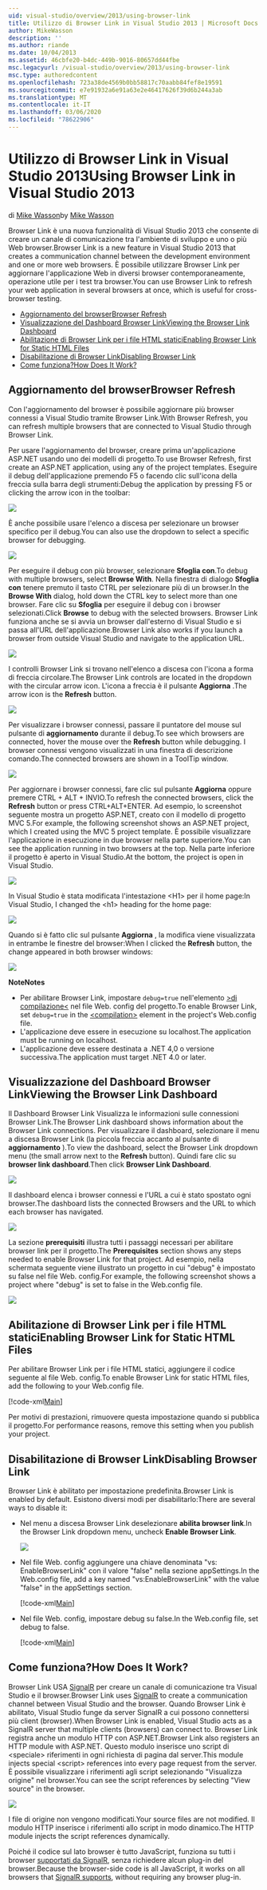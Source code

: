 ```yaml
---
uid: visual-studio/overview/2013/using-browser-link
title: Utilizzo di Browser Link in Visual Studio 2013 | Microsoft Docs
author: MikeWasson
description: ''
ms.author: riande
ms.date: 10/04/2013
ms.assetid: 46cbfe20-b4dc-449b-9016-80657dd44fbe
msc.legacyurl: /visual-studio/overview/2013/using-browser-link
msc.type: authoredcontent
ms.openlocfilehash: 723a38de4569b0bb58817c70aabb84fef8e19591
ms.sourcegitcommit: e7e91932a6e91a63e2e46417626f39d6b244a3ab
ms.translationtype: MT
ms.contentlocale: it-IT
ms.lasthandoff: 03/06/2020
ms.locfileid: "78622906"
---
```

# <a name="using-browser-link-in-visual-studio-2013"></a><span data-ttu-id="9b708-102">Utilizzo di Browser Link in Visual Studio 2013</span><span class="sxs-lookup"><span data-stu-id="9b708-102">Using Browser Link in Visual Studio 2013</span></span>

<span data-ttu-id="9b708-103">di [Mike Wasson](https://github.com/MikeWasson)</span><span class="sxs-lookup"><span data-stu-id="9b708-103">by [Mike Wasson](https://github.com/MikeWasson)</span></span>

<span data-ttu-id="9b708-104">Browser Link è una nuova funzionalità di Visual Studio 2013 che consente di creare un canale di comunicazione tra l'ambiente di sviluppo e uno o più Web browser.</span><span class="sxs-lookup"><span data-stu-id="9b708-104">Browser Link is a new feature in Visual Studio 2013 that creates a communication channel between the development environment and one or more web browsers.</span></span> <span data-ttu-id="9b708-105">È possibile utilizzare Browser Link per aggiornare l'applicazione Web in diversi browser contemporaneamente, operazione utile per i test tra browser.</span><span class="sxs-lookup"><span data-stu-id="9b708-105">You can use Browser Link to refresh your web application in several browsers at once, which is useful for cross-browser testing.</span></span>

- [<span data-ttu-id="9b708-106">Aggiornamento del browser</span><span class="sxs-lookup"><span data-stu-id="9b708-106">Browser Refresh</span></span>](#browser-refresh)
- [<span data-ttu-id="9b708-107">Visualizzazione del Dashboard Browser Link</span><span class="sxs-lookup"><span data-stu-id="9b708-107">Viewing the Browser Link Dashboard</span></span>](#dashboard)
- [<span data-ttu-id="9b708-108">Abilitazione di Browser Link per i file HTML statici</span><span class="sxs-lookup"><span data-stu-id="9b708-108">Enabling Browser Link for Static HTML Files</span></span>](#static-html)
- [<span data-ttu-id="9b708-109">Disabilitazione di Browser Link</span><span class="sxs-lookup"><span data-stu-id="9b708-109">Disabling Browser Link</span></span>](#disabling)
- [<span data-ttu-id="9b708-110">Come funziona?</span><span class="sxs-lookup"><span data-stu-id="9b708-110">How Does It Work?</span></span>](#how-it-works)

<a id="browser-refresh"></a>
## <a name="browser-refresh"></a><span data-ttu-id="9b708-111">Aggiornamento del browser</span><span class="sxs-lookup"><span data-stu-id="9b708-111">Browser Refresh</span></span>

<span data-ttu-id="9b708-112">Con l'aggiornamento del browser è possibile aggiornare più browser connessi a Visual Studio tramite Browser Link.</span><span class="sxs-lookup"><span data-stu-id="9b708-112">With Browser Refresh, you can refresh multiple browsers that are connected to Visual Studio through Browser Link.</span></span>

<span data-ttu-id="9b708-113">Per usare l'aggiornamento del browser, creare prima un'applicazione ASP.NET usando uno dei modelli di progetto.</span><span class="sxs-lookup"><span data-stu-id="9b708-113">To use Browser Refresh, first create an ASP.NET application, using any of the project templates.</span></span> <span data-ttu-id="9b708-114">Eseguire il debug dell'applicazione premendo F5 o facendo clic sull'icona della freccia sulla barra degli strumenti:</span><span class="sxs-lookup"><span data-stu-id="9b708-114">Debug the application by pressing F5 or clicking the arrow icon in the toolbar:</span></span>

![](using-browser-link/_static/image1.png)

<span data-ttu-id="9b708-115">È anche possibile usare l'elenco a discesa per selezionare un browser specifico per il debug.</span><span class="sxs-lookup"><span data-stu-id="9b708-115">You can also use the dropdown to select a specific browser for debugging.</span></span>

![](using-browser-link/_static/image2.png)

<span data-ttu-id="9b708-116">Per eseguire il debug con più browser, selezionare **Sfoglia con**.</span><span class="sxs-lookup"><span data-stu-id="9b708-116">To debug with multiple browsers, select **Browse With**.</span></span> <span data-ttu-id="9b708-117">Nella finestra di dialogo **Sfoglia con** tenere premuto il tasto CTRL per selezionare più di un browser.</span><span class="sxs-lookup"><span data-stu-id="9b708-117">In the **Browse With** dialog, hold down the CTRL key to select more than one browser.</span></span> <span data-ttu-id="9b708-118">Fare clic su **Sfoglia** per eseguire il debug con i browser selezionati.</span><span class="sxs-lookup"><span data-stu-id="9b708-118">Click **Browse** to debug with the selected browsers.</span></span> <span data-ttu-id="9b708-119">Browser Link funziona anche se si avvia un browser dall'esterno di Visual Studio e si passa all'URL dell'applicazione.</span><span class="sxs-lookup"><span data-stu-id="9b708-119">Browser Link also works if you launch a browser from outside Visual Studio and navigate to the application URL.</span></span>

![](using-browser-link/_static/image3.png)

<span data-ttu-id="9b708-120">I controlli Browser Link si trovano nell'elenco a discesa con l'icona a forma di freccia circolare.</span><span class="sxs-lookup"><span data-stu-id="9b708-120">The Browser Link controls are located in the dropdown with the circular arrow icon.</span></span> <span data-ttu-id="9b708-121">L'icona a freccia è il pulsante **Aggiorna** .</span><span class="sxs-lookup"><span data-stu-id="9b708-121">The arrow icon is the **Refresh** button.</span></span>

![](using-browser-link/_static/image4.png)

<span data-ttu-id="9b708-122">Per visualizzare i browser connessi, passare il puntatore del mouse sul pulsante di **aggiornamento** durante il debug.</span><span class="sxs-lookup"><span data-stu-id="9b708-122">To see which browsers are connected, hover the mouse over the **Refresh** button while debugging.</span></span> <span data-ttu-id="9b708-123">I browser connessi vengono visualizzati in una finestra di descrizione comando.</span><span class="sxs-lookup"><span data-stu-id="9b708-123">The connected browsers are shown in a ToolTip window.</span></span>

![](using-browser-link/_static/image5.png)

<span data-ttu-id="9b708-124">Per aggiornare i browser connessi, fare clic sul pulsante **Aggiorna** oppure premere CTRL + ALT + INVIO.</span><span class="sxs-lookup"><span data-stu-id="9b708-124">To refresh the connected browsers, click the **Refresh** button or press CTRL+ALT+ENTER.</span></span> <span data-ttu-id="9b708-125">Ad esempio, lo screenshot seguente mostra un progetto ASP.NET, creato con il modello di progetto MVC 5.</span><span class="sxs-lookup"><span data-stu-id="9b708-125">For example, the following screenshot shows an ASP.NET project, which I created using the MVC 5 project template.</span></span> <span data-ttu-id="9b708-126">È possibile visualizzare l'applicazione in esecuzione in due browser nella parte superiore.</span><span class="sxs-lookup"><span data-stu-id="9b708-126">You can see the application running in two browsers at the top.</span></span> <span data-ttu-id="9b708-127">Nella parte inferiore il progetto è aperto in Visual Studio.</span><span class="sxs-lookup"><span data-stu-id="9b708-127">At the bottom, the project is open in Visual Studio.</span></span>

![](using-browser-link/_static/image6.png)

<span data-ttu-id="9b708-128">In Visual Studio è stata modificata l'intestazione &lt;H1&gt; per il home page:</span><span class="sxs-lookup"><span data-stu-id="9b708-128">In Visual Studio, I changed the &lt;h1&gt; heading for the home page:</span></span>

![](using-browser-link/_static/image7.png)

<span data-ttu-id="9b708-129">Quando si è fatto clic sul pulsante **Aggiorna** , la modifica viene visualizzata in entrambe le finestre del browser:</span><span class="sxs-lookup"><span data-stu-id="9b708-129">When I clicked the **Refresh** button, the change appeared in both browser windows:</span></span>

![](using-browser-link/_static/image8.png)

<span data-ttu-id="9b708-130">**Note**</span><span class="sxs-lookup"><span data-stu-id="9b708-130">**Notes**</span></span>

- <span data-ttu-id="9b708-131">Per abilitare Browser Link, impostare `debug=true` nell'elemento [&gt;di compilazione&lt;](https://msdn.microsoft.com/library/s10awwz0(v=vs.85).aspx) nel file Web. config del progetto.</span><span class="sxs-lookup"><span data-stu-id="9b708-131">To enable Browser Link, set `debug=true` in the [&lt;compilation&gt;](https://msdn.microsoft.com/library/s10awwz0(v=vs.85).aspx) element in the project's Web.config file.</span></span>
- <span data-ttu-id="9b708-132">L'applicazione deve essere in esecuzione su localhost.</span><span class="sxs-lookup"><span data-stu-id="9b708-132">The application must be running on localhost.</span></span>
- <span data-ttu-id="9b708-133">L'applicazione deve essere destinata a .NET 4,0 o versione successiva.</span><span class="sxs-lookup"><span data-stu-id="9b708-133">The application must target .NET 4.0 or later.</span></span>

<a id="dashboard"></a>
## <a name="viewing-the-browser-link-dashboard"></a><span data-ttu-id="9b708-134">Visualizzazione del Dashboard Browser Link</span><span class="sxs-lookup"><span data-stu-id="9b708-134">Viewing the Browser Link Dashboard</span></span>

<span data-ttu-id="9b708-135">Il Dashboard Browser Link Visualizza le informazioni sulle connessioni Browser Link.</span><span class="sxs-lookup"><span data-stu-id="9b708-135">The Browser Link dashboard shows information about the Browser Link connections.</span></span> <span data-ttu-id="9b708-136">Per visualizzare il dashboard, selezionare il menu a discesa Browser Link (la piccola freccia accanto al pulsante di **aggiornamento** ).</span><span class="sxs-lookup"><span data-stu-id="9b708-136">To view the dashboard, select the Browser Link dropdown menu (the small arrow next to the **Refresh** button).</span></span> <span data-ttu-id="9b708-137">Quindi fare clic su **browser link dashboard**.</span><span class="sxs-lookup"><span data-stu-id="9b708-137">Then click **Browser Link Dashboard**.</span></span>

![](using-browser-link/_static/image9.png)

<span data-ttu-id="9b708-138">Il dashboard elenca i browser connessi e l'URL a cui è stato spostato ogni browser.</span><span class="sxs-lookup"><span data-stu-id="9b708-138">The dashboard lists the connected Browsers and the URL to which each browser has navigated.</span></span>

![](using-browser-link/_static/image10.png)

<span data-ttu-id="9b708-139">La sezione **prerequisiti** illustra tutti i passaggi necessari per abilitare browser link per il progetto.</span><span class="sxs-lookup"><span data-stu-id="9b708-139">The **Prerequisites** section shows any steps needed to enable Browser Link for that project.</span></span> <span data-ttu-id="9b708-140">Ad esempio, nella schermata seguente viene illustrato un progetto in cui "debug" è impostato su false nel file Web. config.</span><span class="sxs-lookup"><span data-stu-id="9b708-140">For example, the following screenshot shows a project where "debug" is set to false in the Web.config file.</span></span>

![](using-browser-link/_static/image11.png)

<a id="static-html"></a>
## <a name="enabling-browser-link-for-static-html-files"></a><span data-ttu-id="9b708-141">Abilitazione di Browser Link per i file HTML statici</span><span class="sxs-lookup"><span data-stu-id="9b708-141">Enabling Browser Link for Static HTML Files</span></span>

<span data-ttu-id="9b708-142">Per abilitare Browser Link per i file HTML statici, aggiungere il codice seguente al file Web. config.</span><span class="sxs-lookup"><span data-stu-id="9b708-142">To enable Browser Link for static HTML files, add the following to your Web.config file.</span></span>

[!code-xml[Main](using-browser-link/samples/sample1.xml)]

<span data-ttu-id="9b708-143">Per motivi di prestazioni, rimuovere questa impostazione quando si pubblica il progetto.</span><span class="sxs-lookup"><span data-stu-id="9b708-143">For performance reasons, remove this setting when you publish your project.</span></span>

<a id="disabling"></a>
## <a name="disabling-browser-link"></a><span data-ttu-id="9b708-144">Disabilitazione di Browser Link</span><span class="sxs-lookup"><span data-stu-id="9b708-144">Disabling Browser Link</span></span>

<span data-ttu-id="9b708-145">Browser Link è abilitato per impostazione predefinita.</span><span class="sxs-lookup"><span data-stu-id="9b708-145">Browser Link is enabled by default.</span></span> <span data-ttu-id="9b708-146">Esistono diversi modi per disabilitarlo:</span><span class="sxs-lookup"><span data-stu-id="9b708-146">There are several ways to disable it:</span></span>

- <span data-ttu-id="9b708-147">Nel menu a discesa Browser Link deselezionare **abilita browser link**.</span><span class="sxs-lookup"><span data-stu-id="9b708-147">In the Browser Link dropdown menu, uncheck **Enable Browser Link**.</span></span> 

    ![](using-browser-link/_static/image12.png)
- <span data-ttu-id="9b708-148">Nel file Web. config aggiungere una chiave denominata "vs: EnableBrowserLink" con il valore "false" nella sezione appSettings.</span><span class="sxs-lookup"><span data-stu-id="9b708-148">In the Web.config file, add a key named "vs:EnableBrowserLink" with the value "false" in the appSettings section.</span></span> 

    [!code-xml[Main](using-browser-link/samples/sample2.xml)]
- <span data-ttu-id="9b708-149">Nel file Web. config, impostare debug su false.</span><span class="sxs-lookup"><span data-stu-id="9b708-149">In the Web.config file, set debug to false.</span></span> 

    [!code-xml[Main](using-browser-link/samples/sample3.xml)]

<a id="how-it-works"></a>
## <a name="how-does-it-work"></a><span data-ttu-id="9b708-150">Come funziona?</span><span class="sxs-lookup"><span data-stu-id="9b708-150">How Does It Work?</span></span>

<span data-ttu-id="9b708-151">Browser Link USA [SignalR](../../../signalr/index.md) per creare un canale di comunicazione tra Visual Studio e il browser.</span><span class="sxs-lookup"><span data-stu-id="9b708-151">Browser Link uses [SignalR](../../../signalr/index.md) to create a communication channel between Visual Studio and the browser.</span></span> <span data-ttu-id="9b708-152">Quando Browser Link è abilitato, Visual Studio funge da server SignalR a cui possono connettersi più client (browser).</span><span class="sxs-lookup"><span data-stu-id="9b708-152">When Browser Link is enabled, Visual Studio acts as a SignalR server that multiple clients (browsers) can connect to.</span></span> <span data-ttu-id="9b708-153">Browser Link registra anche un modulo HTTP con ASP.NET.</span><span class="sxs-lookup"><span data-stu-id="9b708-153">Browser Link also registers an HTTP module with ASP.NET.</span></span> <span data-ttu-id="9b708-154">Questo modulo inserisce uno script di &lt;speciale&gt; riferimenti in ogni richiesta di pagina dal server.</span><span class="sxs-lookup"><span data-stu-id="9b708-154">This module injects special &lt;script&gt; references into every page request from the server.</span></span> <span data-ttu-id="9b708-155">È possibile visualizzare i riferimenti agli script selezionando "Visualizza origine" nel browser.</span><span class="sxs-lookup"><span data-stu-id="9b708-155">You can see the script references by selecting "View source" in the browser.</span></span>

![](using-browser-link/_static/image13.png)

<span data-ttu-id="9b708-156">I file di origine non vengono modificati.</span><span class="sxs-lookup"><span data-stu-id="9b708-156">Your source files are not modified.</span></span> <span data-ttu-id="9b708-157">Il modulo HTTP inserisce i riferimenti allo script in modo dinamico.</span><span class="sxs-lookup"><span data-stu-id="9b708-157">The HTTP module injects the script references dynamically.</span></span>

<span data-ttu-id="9b708-158">Poiché il codice sul lato browser è tutto JavaScript, funziona su tutti i browser [supportati da SignalR](../../../signalr/overview/getting-started/supported-platforms.md), senza richiedere alcun plug-in del browser.</span><span class="sxs-lookup"><span data-stu-id="9b708-158">Because the browser-side code is all JavaScript, it works on all browsers that [SignalR supports](../../../signalr/overview/getting-started/supported-platforms.md), without requiring any browser plug-in.</span></span>
